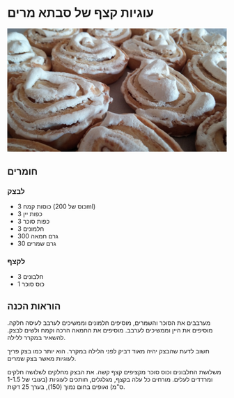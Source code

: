 # עוגיות קצף של סבתא מרים

![עוגיות קצף.jpg](/images%2F%D7%A2%D7%95%D7%92%D7%99%D7%95%D7%AA%20%D7%A7%D7%A6%D7%A3.jpg)

## חומרים

### לבצק

- 3 כוסות קמח (כוס של 200ml)
- 3 כפות יין
- 3 כפות סוכר
- 3 חלמונים
- 300 גרם חמאה
- 30 גרם שמרים

### לקצף

- 3 חלבונים
- 1 כוס סוכר

## הוראות הכנה

מערבבים את הסוכר והשמרים, מוסיפים חלמונים וממשיכים לערבב לעיסה חלקה.
מוסיפים את היין וממשיכים לערבב.
מוסיפים את החמאה הרכה וקמח ולשים לבצק.
להשאיר במקרר ללילה.

חשוב לדעת שהבצק יהיה מאוד דביק לפני הלילה במקרר.
הוא יותר כמו בצק פריך לעוגיות מאשר בצק שמרים.

משלושת החלבונים וכוס סוכר מקציפים קצף קשה.
את הבצק מחלקים לשלושה חלקים ומרדדים לעלים.
מורחים כל עלה בקצף, מגלגלים, חותכים לעוגיות (בעובי של 1-1.5 ס"מ) ואופים בחום נמוך (150), בערך 25 דקות.
